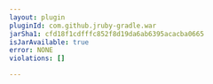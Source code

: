 ```yaml
---
layout: plugin
pluginId: com.github.jruby-gradle.war
jarSha1: cfd18f1cdfffc852f8d19da6ab6395acacba0665
isJarAvailable: true
error: NONE
violations: []

---
```

